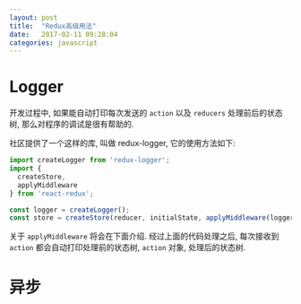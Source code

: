 ```yaml
---
layout: post
title:  "Redux高级用法"
date:   2017-02-11 09:28:04
categories: javascript
---
```


# Logger

开发过程中, 如果能自动打印每次发送的 `action` 以及 `reducers`
处理前后的状态树, 那么对程序的调试是很有帮助的.

社区提供了一个这样的库, 叫做 redux-logger, 它的使用方法如下:

```javascript
import createLogger from 'redux-logger';
import {
  createStore,
  applyMiddleware
} from 'react-redux';

const logger = createLogger();
const store = createStore(reducer, initialState, applyMiddleware(logger));
```

关于 `applyMiddleware` 将会在下面介绍. 经过上面的代码处理之后, 每次接收到
`action` 都会自动打印处理前的状态树, `action` 对象, 处理后的状态树.

# 异步
